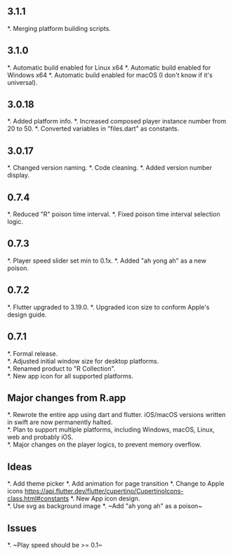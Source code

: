 ## 3.1.1
*. Merging platform building scripts.

## 3.1.0
*. Automatic build enabled for Linux x64
*. Automatic build enabled for Windows x64
*. Automatic build enabled for macOS (I don't know if it's universal).

## 3.0.18
*. Added platform info.
*. Increased composed player instance number from 20 to 50.
*. Converted variables in "files.dart" as constants.

## 3.0.17
*. Changed version naming.
*. Code cleaning.
*. Added version number display.

## 0.7.4
*. Reduced "R" poison time interval.
*. Fixed poison time interval selection logic.

## 0.7.3
*. Player speed slider set min to 0.1x.
*. Added "ah yong ah" as a new poison.

## 0.7.2
*. Flutter upgraded to 3.19.0.
*. Upgraded icon size to conform Apple's design guide.

## 0.7.1
*. Formal release.  
*. Adjusted initial window size for desktop platforms.  
*. Renamed product to "R Collection".  
*. New app icon for all supported platforms.  

## Major changes from R.app
*. Rewrote the entire app using dart and flutter. iOS/macOS versions written in swift are now permanently halted.  
*. Plan to support multiple platforms, including Windows, macOS, Linux, web and probably iOS.  
*. Major changes on the player logics, to prevent memory overflow.  


## Ideas
*. Add theme picker
*. Add animation for page transition
*. Change to Apple icons https://api.flutter.dev/flutter/cupertino/CupertinoIcons-class.html#constants
*. New App icon design.  
*. Use svg as background image
*. ~Add "ah yong ah" as a poison~


## Issues
*. ~Play speed should be >= 0.1~
